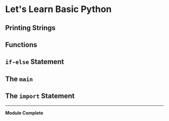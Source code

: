 # Let's Learn Basic Python

## Printing Strings

## Functions

## `if-else` Statement

## The `main`

## The `import` Statement

---

**Module Complete**
